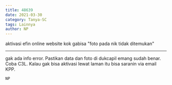 ```yaml
---
title: 48639
date: 2021-03-30
category: Tanya-SC
tags: Lainnya
author: NP
---
```


aktivasi efin online website kok gabisa "foto pada nik tidak ditemukan"

---

gak ada info error. Pastikan data dan foto di dukcapil emang sudah benar. Coba C3L. Kalau gak bisa aktivasi lewat laman itu bisa saranin via email KPP.

`NP`
